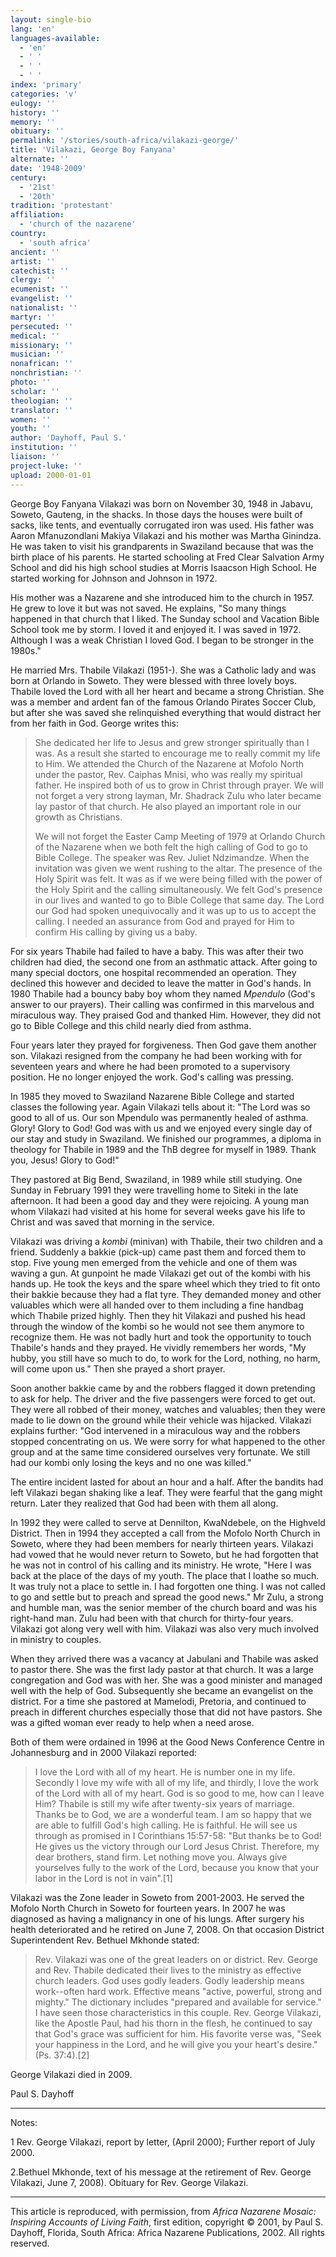 ```yaml
---
layout: single-bio
lang: 'en'
languages-available:
  - 'en'
  - ' '
  - ' '
  - ' '
index: 'primary'
categories: 'v'
eulogy: ''
history: ''
memory: ''
obituary: ''
permalink: '/stories/south-africa/vilakazi-george/'
title: 'Vilakazi, George Boy Fanyana'
alternate: ''
date: '1948-2009'
century:
  - '21st'
  - '20th'
tradition: 'protestant'
affiliation:
  - 'church of the nazarene'
country:
  - 'south africa'
ancient: ''
artist: ''
catechist: ''
clergy: ''
ecumenist: ''
evangelist: ''
nationalist: ''
martyr: ''
persecuted: ''
medical: ''
missionary: ''
musician: ''
nonafrican: ''
nonchristian: ''
photo: ''
scholar: ''
theologian: ''
translator: ''
women: ''
youth: ''
author: 'Dayhoff, Paul S.'
institution: ''
liaison: ''
project-luke: ''
upload: 2000-01-01
---
```



George Boy Fanyana Vilakazi was born on November 30, 1948 in Jabavu, Soweto, Gauteng, in the shacks.  In those days the houses were built of sacks, like tents, and eventually corrugated iron was used.  His father was Aaron Mfanuzondlani Makiya Vilakazi and his mother was Martha Ginindza. He was taken to visit his grandparents in Swaziland because that was the birth place of his parents. He started schooling at Fred Clear Salvation Army School and did his high school studies at Morris Isaacson High School.  He started working for Johnson and Johnson in 1972.

His mother was a Nazarene and she introduced him to the church in 1957. He grew to love it but was not saved.  He explains, "So many things happened in that church that I liked.  The Sunday school and Vacation Bible School took me by storm.  I loved it and enjoyed it.  I was saved in 1972.  Although I was a weak Christian I loved God.  I began to be stronger in the 1980s."

He married Mrs. Thabile Vilakazi (1951-).  She was a Catholic lady and was born at Orlando in Soweto.  They were blessed with three lovely boys.  Thabile loved the Lord with all her heart and became a strong Christian.  She was a member and ardent fan of the famous Orlando Pirates  Soccer Club, but after she was saved she relinquished everything that would distract her from her faith in God.  George writes this:

> She dedicated her life to Jesus and grew stronger spiritually than I was.  As a result she started to encourage me to really commit my life to Him.  We attended the Church of the Nazarene at Mofolo North under the pastor, Rev. Caiphas Mnisi, who was really my spiritual father.  He inspired both of us to grow in Christ through prayer.  We will not forget a very strong layman, Mr. Shadrack Zulu who later became lay pastor of that church.  He also played an important role in our growth as Christians.
> 
> We will not forget the Easter Camp Meeting of 1979 at Orlando Church of the Nazarene when we both felt the high calling of God to go to Bible College.  The speaker was Rev. Juliet Ndzimandze.  When the invitation was given we went rushing to the altar.  The presence of the Holy Spirit was felt.   It was as if we were being filled with the power of the Holy Spirit and the calling simultaneously.  We felt God's presence in our lives and wanted to go to Bible College that same day.  The Lord our God had spoken unequivocally and it was up to us to accept the calling.  I needed an assurance from God and prayed for Him to confirm His calling by giving us a baby.

For six years Thabile had failed to have a baby.  This was after their two children had died, the second one  from an asthmatic attack.   After going to many special doctors, one hospital recommended an operation.  They declined this however and decided to leave the matter in God's hands.  In 1980 Thabile had a bouncy baby boy whom they named *Mpendulo* (God's answer to our prayers).  Their calling was confirmed in this marvelous and miraculous way. They praised God and thanked Him.  However, they did not go to Bible College and this child nearly died from asthma.

Four years later they prayed for forgiveness.  Then God gave them another son.  Vilakazi resigned from the company he had been working with for seventeen years and where he had been promoted to a supervisory position.  He no longer enjoyed the work.  God's calling was pressing.

In 1985 they moved to Swaziland Nazarene Bible College and started classes the following year. Again Vilakazi tells about it:  "The Lord was so good to all of us.  Our son Mpendulo was permanently healed of asthma.  Glory! Glory to God!  God was with us and we enjoyed every single day of our stay and study in Swaziland.  We finished our programmes, a diploma in theology for Thabile in 1989 and the ThB degree  for myself in 1989.  Thank you, Jesus!  Glory to God!"

They pastored at Big Bend, Swaziland, in 1989 while still studying. One Sunday in February 1991 they were travelling home to Siteki in the late afternoon.  It had been a good day and they were rejoicing.  A young man whom Vilakazi had visited at his home for several weeks gave his life to Christ and was saved that morning in the service.

Vilakazi was driving a *kombi* (minivan) with Thabile, their two children and a friend.  Suddenly a bakkie (pick-up) came past them and forced them to stop.  Five young men emerged from the vehicle and one of them was waving a gun.  At gunpoint he made Vilakazi get out of the kombi with his hands up.  He took the keys and the spare wheel which they tried to fit onto their bakkie because they had a flat tyre.   They demanded money and other valuables which were all handed over to them including a fine handbag which Thabile prized highly.  Then they hit Vilakazi and pushed his head through the window of the kombi so he would not see them anymore to recognize them.  He was not badly hurt and took the opportunity to touch Thabile's hands and they prayed.  He vividly remembers her words, "My hubby, you still have so much to do, to work for the Lord, nothing, no harm, will come upon us."  Then she prayed a short prayer.

Soon another bakkie came by and the robbers flagged it down pretending to ask for help.  The driver and the five passengers were forced to get out.  They were all robbed of their money, watches and valuables; then they were made to lie down on the ground while their vehicle was hijacked.  Vilakazi explains further: "God intervened in a miraculous way and the robbers stopped concentrating on us.  We were sorry for what happened to the other group and at the same time considered ourselves very fortunate.  We still had our kombi only losing the keys and no one was killed."

The entire incident lasted for about an hour and a half.  After the bandits had left Vilakazi began shaking like a leaf.  They were fearful that the gang might return.  Later they realized that God had been with them all along.

In 1992 they were called to serve at  Dennilton, KwaNdebele, on the Highveld District.  Then in 1994 they accepted a call from the Mofolo North Church in Soweto, where they had been members for nearly thirteen years.  Vilakazi had vowed that he would never return to Soweto, but he had forgotten that he was not in control of his calling and its ministry.  He wrote, "Here I was back at the place of the days of my youth.  The place that I loathe so much.  It was truly not a place to settle in.  I had forgotten one thing.  I was not called to go and settle but to preach and spread the good news."  Mr Zulu, a strong and humble man, was the senior member of the church board and was his right-hand man.  Zulu had been with that church for thirty-four years. Vilakazi got along very well with him.  Vilakazi was also very much involved in  ministry to couples.

When they arrived there was a vacancy at Jabulani and Thabile was asked to pastor there.  She was the first lady pastor at that church.  It was a large congregation and God was with her.  She was a good minister and managed well with the help of God.  Subsequently she became an evangelist on the district.  For a time she pastored at Mamelodi, Pretoria, and continued to preach in different churches especially those that did not have pastors.  She was a gifted woman ever ready to help when a need arose.

Both of them were ordained in 1996 at the Good News Conference Centre in Johannesburg and in 2000 Vilakazi reported:

> I love the Lord with all of my heart.  He is number one in my life.  Secondly I love my wife with all of my life, and thirdly, I love the work of the Lord with all of my heart. God is so good to me, how can I leave Him?  Thabile is still my wife after twenty-six years of marriage.  Thanks be to God, we are a wonderful team.  I am so happy that we are able to fulfill God's high calling.  He is faithful.  He will see us through as promised in I Corinthians 15:57-58: "But thanks be to God!  He gives us the victory through our Lord Jesus Christ.  Therefore, my dear brothers, stand firm.  Let nothing move you.  Always give yourselves fully to the work of the Lord, because you know that your labor in the Lord is not in vain".[1]

Vilakazi was the Zone leader in Soweto from 2001-2003. He served the Mofolo North Church in Soweto for fourteen years. In 2007 he was diagnosed as having a malignancy in one of his lungs.  After surgery his health deteriorated and he retired on June 7, 2008.  On that occasion District Superintendent Rev. Bethuel Mkhonde stated:

> Rev. Vilakazi was one of the great leaders on or district.  Rev. George and Rev. Thabile dedicated their lives to the ministry as effective church leaders.  God uses godly leaders.  Godly leadership means work--often hard work.  Effective means "active, powerful, strong and mighty."  The dictionary includes "prepared and available for service."  I have seen those characteristics in this couple. Rev. George Vilakazi, like the Apostle Paul, had his thorn in the flesh, he continued to say that God's grace was sufficient for him.  His favorite verse was, "Seek your happiness in the Lord, and he will give you your heart's desire." (Ps. 37:4).[2]

George Vilakazi died in 2009.

Paul S. Dayhoff

---

Notes:

1  Rev. George Vilakazi, report by letter,  (April 2000);  Further report of July 2000.

2.Bethuel Mkhonde, text of his message at the retirement of Rev. George Vilakazi, June 7, 2008).  Obituary for Rev. George Vilakazi.

---

This article is reproduced, with permission, from *Africa Nazarene Mosaic: Inspiring Accounts of Living Faith*, first edition, copyright &copy; 2001, by Paul S. Dayhoff, Florida, South Africa: Africa Nazarene Publications, 2002.  All rights reserved.